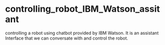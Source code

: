 # controlling_robot_IBM_Watson_assitant
controlling a robot using chatbot provided by IBM Watson. It is an assistant Interface that we can conversate with and control the robot.
